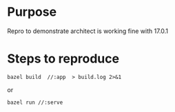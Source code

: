# Purpose

Repro to demonstrate architect is working fine with 17.0.1


# Steps to reproduce

```
bazel build  //:app  > build.log 2>&1
```

or

```
bazel run //:serve
```
